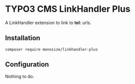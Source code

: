 # TYPO3 CMS LinkHandler Plus

A LinkHandler extension to link to **tel:** urls.
## Installation

```
composer require monosize/linkhandler-plus
```

## Configuration

Nothing to do.
